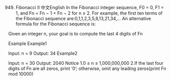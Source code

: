 949. Fibonacci II
中文English
In the Fibonacci integer sequence, F0 = 0, F1 = 1, and Fn = Fn − 1 + Fn − 2 for n ≥ 2. For example, the first ten terms of the Fibonacci sequence are:0,1,1,2,3,5,8,13,21,34,…
An alternative formula for the Fibonacci sequence is:

Given an integer n, your goal is to compute the last 4 digits of Fn

Example
Example1

Input: n = 9
Output: 34
Example2

Input: n = 30
Output: 2040
Notice
1.0 ≤ n ≤ 1,000,000,000
2.If the last four digits of Fn are all zeros, print ‘0’; otherwise, omit any leading zeros(print Fn mod 10000)

